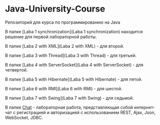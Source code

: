 # Java-University-Course
Репозиторий для курса по программированию на Java

В папке [Laba 1 synchronization](Laba 1 synchronization) находится решение для первой лабораторной работы.

В папке [Laba 2 with XML](Laba 2 with XML) - для второй.   

В папке [Laba 3 with Thread](Laba 3 with Thread) - для третьей. 

В папке [Laba 4 with ServerSocket](Laba 4 with ServerSocket) - для четвертой. 

В папке [Laba 5 with Hibernate](Laba 5 with Hibernate) - для пятой. 

В папке [Laba 6 with RMI](Laba 6 with RMI) - для шестой. 

В папке [Laba 7 with Swing](Laba 7 with Swing) - для седьмой. 

В папке [Chat](Chat) - лабораторная работа, представляющая собой интернет-чат с регистрацией и авторизацией с использованием REST, Ajax, Json, WebSocket, JDBC.
